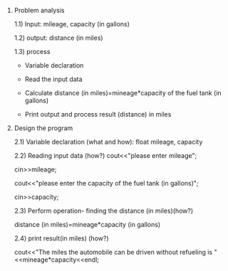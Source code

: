 1) Problem analysis
   
   1.1) Input: mileage, capacity (in gallons) 
   
   1.2) output: distance (in miles)
   
   1.3) process

   - Variable declaration 

   - Read the input data

   - Calculate distance (in miles)=mineage*capacity of the fuel tank (in gallons)

   - Print output and process result (distance) in miles

2) Design the program
   
   2.1) Variable declaration (what and how): float mileage, capacity
   
   2.2) Reading input data (how?)
      cout<<"please enter mileage";

      cin>>mileage;

      cout<<"please enter the capacity of the fuel tank (in gallons)";

      cin>>capacity;
     
   2.3) Perform operation- finding the distance (in miles)(how?)
   
      distance (in miles)=mineage*capacity (in gallons)

   2.4) print result(in miles) (how?)
   
      cout<<"The miles the automobile can be driven without refueling is "<<mineage*capacity<<endl;
                
